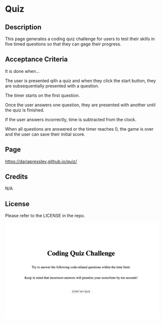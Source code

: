 # Quiz

## Description

This page generates a coding quiz challenge for users to test their skills in five timed questions so that they can gage their progress.

## Acceptance Criteria

It is done when...

The user is presented qith a quiz and when they click the start button, they are subsequentially presented with a question.

The timer starts on the first question.

Once the user answers one question, they are presented with another until the quiz is finished.

If the user answers incorrectly, time is subtracted from the clock.

When all questions are answered or the timer reaches 0, the game is over and the user can save their initial score.

## Page

https://dariapressley.github.io/quiz/

## Credits

N/A

## License

Please refer to the LICENSE in the repo.

![Alt text](coding-quiz.png)
